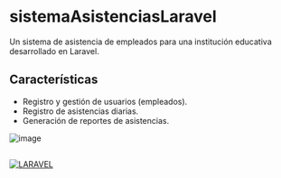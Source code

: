 # sistemaAsistenciasLaravel
Un sistema de asistencia de empleados para una institución educativa desarrollado en Laravel.
## Características

- Registro y gestión de usuarios (empleados).
- Registro de asistencias diarias.
- Generación de reportes de asistencias.

![image](https://github.com/Krlozces/sistemaAsistenciasLaravel/assets/103806591/08ca84b5-cec3-44bc-8aeb-baa2ec4531a1)
##
[![LARAVEL](https://img.shields.io/badge/Laravel-FF2D20?style=for-the-badge&logo=laravel&logoColor=white)](https://laravel.com/docs/10.x)
